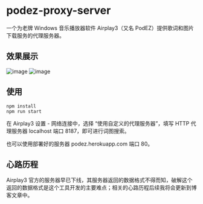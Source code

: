 # podez-proxy-server
一个为老牌 Windows 音乐播放器软件 Airplay3（又名 PodEZ）提供歌词和图片下载服务的代理服务器。

## 效果展示

![image](https://user-images.githubusercontent.com/5051300/134684454-86e8cea6-084f-43bd-b6e8-5a57aca2b793.png)
![image](https://user-images.githubusercontent.com/5051300/134683858-1fba9c99-688d-4a34-bd98-723ccb7b0f1a.png)


## 使用
```
npm install
npm run start
```

在 Airplay3 设置 - 网络连接中，选择 “使用自定义的代理服务器”，填写 HTTP 代理服务器 localhost 端口 8187，即可进行词图搜索。

也可以使用部署好的服务器 podez.herokuapp.com 端口 80。

## 心路历程

Airplay3 官方的服务器早已下线，其服务器返回的数据格式不得而知，破解这个返回的数据格式是这个工具开发的主要难点；相关的心路历程后续我将会更新到博客文章中。

